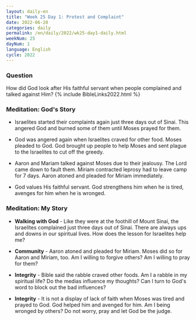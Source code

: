 ```yaml
---
layout: daily-en
title: "Week 25 Day 1: Protest and Complaint"
date: 2022-06-20
categories: daily
permalink: /en/daily/2022/wk25-day1-daily.html
weekNum: 25
dayNum: 1
language: English
cycle: 2022
---
```


### Question     
How did God look after His faithful servant when people complained and talked against Him?
{% include BibleLinks2022.html %} 

### Meditation: God's Story   
+ Israelites started their complaints again just three days out of Sinai. This angered God and burned some of them until Moses prayed for them. 

+ God was angered again when Israelites craved for other food. Moses pleaded to God. God brought up people to help Moses and sent plague to the Israelites to cut off the greedy. 

+ Aaron and Mariam talked against Moses due to their jealousy. The Lord came down to fault them. Miriam contracted leprosy had to leave camp for 7 days. Aaron atoned and pleaded for Miriam immediately. 

+ God values His faithful servant. God strengthens him when he is tired, avenges for him when he is wronged. 

### Meditation: My Story   
+ **Walking with God** - Like they were at the foothill of Mount Sinai, the Israelites complained just three days out of Sinai. There are always ups and downs in our spiritual lives. How does the lesson for Israelites help me? 

+ **Community** - Aaron atoned and pleaded for Miriam. Moses did so for Aaron and Miriam, too. Am I willing to forgive others? Am I willing to pray for them? 

+ **Integrity** - Bible said the rabble craved other foods. Am I a rabble in my spiritual life? Do the medias influence my thoughts? Can I turn to God's word to block out the bad influences? 

+ **Integrity** - It is not a display of lack of faith when Moses was tired and prayed to God. God helped him and avenged for him. Am I being wronged by others? Do not worry, pray and let God be the judge. 
